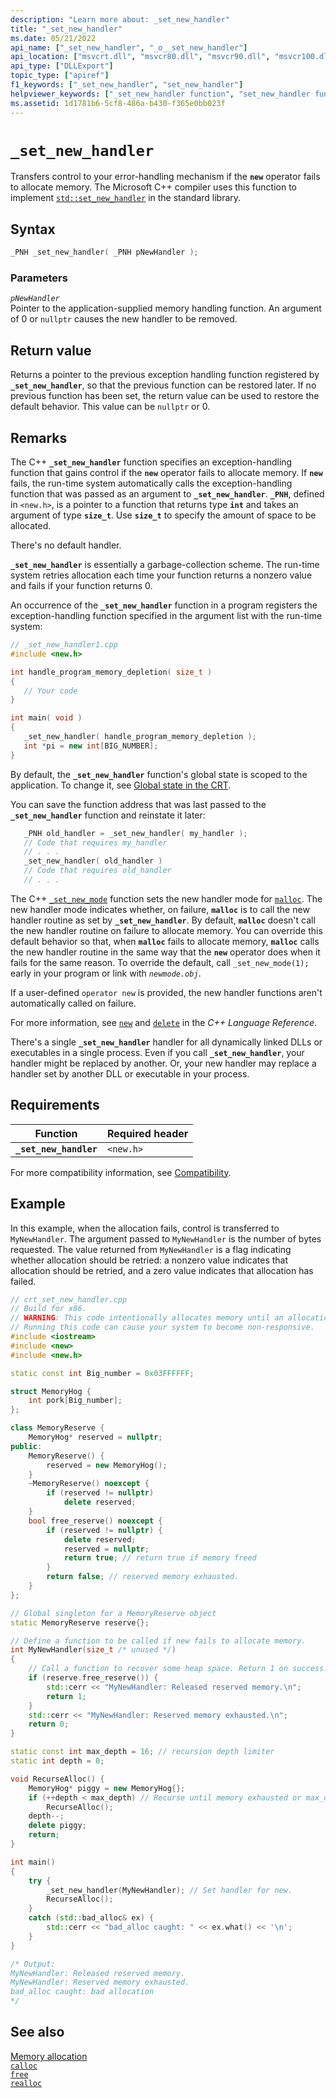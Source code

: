```yaml
---
description: "Learn more about: _set_new_handler"
title: "_set_new_handler"
ms.date: 05/21/2022
api_name: ["_set_new_handler", "_o__set_new_handler"]
api_location: ["msvcrt.dll", "msvcr80.dll", "msvcr90.dll", "msvcr100.dll", "msvcr100_clr0400.dll", "msvcr110.dll", "msvcr110_clr0400.dll", "msvcr120.dll", "msvcr120_clr0400.dll", "ucrtbase.dll", "api-ms-win-crt-runtime-l1-1-0.dll", "api-ms-win-crt-private-l1-1-0.dll"]
api_type: ["DLLExport"]
topic_type: ["apiref"]
f1_keywords: ["_set_new_handler", "set_new_handler"]
helpviewer_keywords: ["_set_new_handler function", "set_new_handler function", "error handling", "transferring control to error handler"]
ms.assetid: 1d1781b6-5cf8-486a-b430-f365e0bb023f
---
```

# `_set_new_handler`

Transfers control to your error-handling mechanism if the **`new`** operator fails to allocate memory. The Microsoft C++ compiler uses this function to implement [`std::set_new_handler`](../../standard-library/new-functions.md#set_new_handler) in the standard library.

## Syntax

```cpp
_PNH _set_new_handler( _PNH pNewHandler );
```

### Parameters

*`pNewHandler`*\
Pointer to the application-supplied memory handling function. An argument of 0 or `nullptr` causes the new handler to be removed.

## Return value

Returns a pointer to the previous exception handling function registered by **`_set_new_handler`**, so that the previous function can be restored later. If no previous function has been set, the return value can be used to restore the default behavior. This value can be `nullptr` or 0.

## Remarks

The C++ **`_set_new_handler`** function specifies an exception-handling function that gains control if the **`new`** operator fails to allocate memory. If **`new`** fails, the run-time system automatically calls the exception-handling function that was passed as an argument to **`_set_new_handler`**. **`_PNH`**, defined in `<new.h>`, is a pointer to a function that returns type **`int`** and takes an argument of type **`size_t`**. Use **`size_t`** to specify the amount of space to be allocated.

There's no default handler.

**`_set_new_handler`** is essentially a garbage-collection scheme. The run-time system retries allocation each time your function returns a nonzero value and fails if your function returns 0.

An occurrence of the **`_set_new_handler`** function in a program registers the exception-handling function specified in the argument list with the run-time system:

```cpp
// _set_new_handler1.cpp
#include <new.h>

int handle_program_memory_depletion( size_t )
{
   // Your code
}

int main( void )
{
   _set_new_handler( handle_program_memory_depletion );
   int *pi = new int[BIG_NUMBER];
}
```

By default, the **`_set_new_handler`** function's global state is scoped to the application. To change it, see [Global state in the CRT](../global-state.md).

You can save the function address that was last passed to the **`_set_new_handler`** function and reinstate it later:

```cpp
   _PNH old_handler = _set_new_handler( my_handler );
   // Code that requires my_handler
   // . . .
   _set_new_handler( old_handler )
   // Code that requires old_handler
   // . . .
```

The C++ [`_set_new_mode`](set-new-mode.md) function sets the new handler mode for [`malloc`](malloc.md). The new handler mode indicates whether, on failure, **`malloc`** is to call the new handler routine as set by **`_set_new_handler`**. By default, **`malloc`** doesn't call the new handler routine on failure to allocate memory. You can override this default behavior so that, when **`malloc`** fails to allocate memory, **`malloc`** calls the new handler routine in the same way that the **`new`** operator does when it fails for the same reason. To override the default, call `_set_new_mode(1);` early in your program or link with *`newmode.obj`*.

If a user-defined `operator new` is provided, the new handler functions aren't automatically called on failure.

For more information, see [`new`](../../cpp/new-operator-cpp.md) and [`delete`](../../cpp/delete-operator-cpp.md) in the *C++ Language Reference*.

There's a single **`_set_new_handler`** handler for all dynamically linked DLLs or executables in a single process. Even if you call **`_set_new_handler`**, your handler might be replaced by another. Or, your new handler may replace a handler set by another DLL or executable in your process.

## Requirements

| Function | Required header |
|--|--|
| **`_set_new_handler`** | `<new.h>` |

For more compatibility information, see [Compatibility](../compatibility.md).

## Example

In this example, when the allocation fails, control is transferred to `MyNewHandler`. The argument passed to `MyNewHandler` is the number of bytes requested. The value returned from `MyNewHandler` is a flag indicating whether allocation should be retried: a nonzero value indicates that allocation should be retried, and a zero value indicates that allocation has failed.

```cpp
// crt_set_new_handler.cpp
// Build for x86. 
// WARNING: This code intentionally allocates memory until an allocation fails.
// Running this code can cause your system to become non-responsive.
#include <iostream>
#include <new>
#include <new.h>

static const int Big_number = 0x03FFFFFF;

struct MemoryHog {
    int pork[Big_number];
};

class MemoryReserve {
    MemoryHog* reserved = nullptr;
public:
    MemoryReserve() {
        reserved = new MemoryHog();
    }
    ~MemoryReserve() noexcept {
        if (reserved != nullptr)
            delete reserved;
    }
    bool free_reserve() noexcept {
        if (reserved != nullptr) {
            delete reserved;
            reserved = nullptr;
            return true; // return true if memory freed
        }
        return false; // reserved memory exhausted.
    }
};

// Global singleton for a MemoryReserve object
static MemoryReserve reserve{};

// Define a function to be called if new fails to allocate memory.
int MyNewHandler(size_t /* unused */)
{
    // Call a function to recover some heap space. Return 1 on success.
    if (reserve.free_reserve()) {
        std::cerr << "MyNewHandler: Released reserved memory.\n";
        return 1;
    }
    std::cerr << "MyNewHandler: Reserved memory exhausted.\n";
    return 0;
}

static const int max_depth = 16; // recursion depth limiter
static int depth = 0;

void RecurseAlloc() {
    MemoryHog* piggy = new MemoryHog{};
    if (++depth < max_depth) // Recurse until memory exhausted or max_depth
        RecurseAlloc();
    depth--;
    delete piggy;
    return;
}

int main()
{
    try {
        _set_new_handler(MyNewHandler); // Set handler for new.
        RecurseAlloc();
    }
    catch (std::bad_alloc& ex) {
        std::cerr << "bad_alloc caught: " << ex.what() << '\n';
    }
}

/* Output:
MyNewHandler: Released reserved memory.
MyNewHandler: Reserved memory exhausted.
bad_alloc caught: bad allocation
*/
```

## See also

[Memory allocation](../memory-allocation.md)\
[`calloc`](calloc.md)\
[`free`](free.md)\
[`realloc`](realloc.md)
